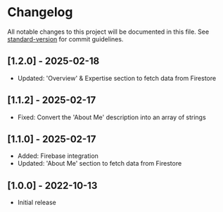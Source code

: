 # Changelog
All notable changes to this project will be documented in this file. See [standard-version](https://github.com/conventional-changelog/standard-version) for commit guidelines.

## [1.2.0] - 2025-02-18
- Updated: 'Overview' & Expertise section to fetch data from Firestore

## [1.1.2] - 2025-02-17
- Fixed: Convert the 'About Me' description into an array of strings

## [1.1.0] - 2025-02-17
- Added: Firebase integration
- Updated: 'About Me' section to fetch data from Firestore

## [1.0.0] - 2022-10-13
- Initial release
